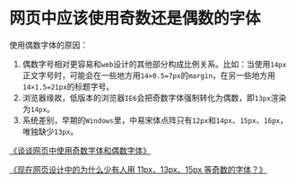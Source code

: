 # 网页中应该使用奇数还是偶数的字体

使用偶数字体的原因：

1. 偶数字号相对更容易和`web`设计的其他部分构成比例关系。比如：当使用`14px`正文字号时，可能会在一些地方用`14×0.5=7px`的`margin`，在另一些地方用`14×1.5=21px`的标题字号。
2. 浏览器缘故，低版本的浏览器`IE6`会把奇数字体强制转化为偶数，即`13px`渲染为`14px`。
3. 系统差别，早期的`Windows`里，中易宋体点阵只有`12px`和`14px`、`15px`、`16px`，唯独缺少`13px`。

[《谈谈网页中使用奇数字体和偶数字体》](https://blog.csdn.net/jian_xi/article/details/79346477)

[《现在网页设计中的为什么少有人用 11px、13px、15px 等奇数的字体？》](https://www.zhihu.com/question/20440679)
